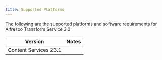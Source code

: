 ```yaml
---
title: Supported Platforms
---
```


The following are the supported platforms and software requirements for Alfresco Transform Service 3.0:

|Version|Notes|
|-------|-----|
| Content Services 23.1 ||

